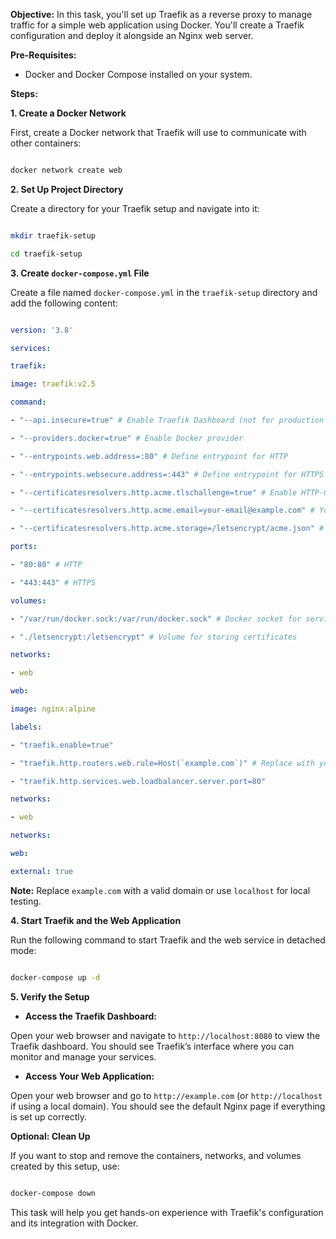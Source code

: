 
**Objective:** In this task, you'll set up Traefik as a reverse proxy to manage traffic for a simple web application using Docker. You'll create a Traefik configuration and deploy it alongside an Nginx web server.

 
**Pre-Requisites:**

- Docker and Docker Compose installed on your system.

 
**Steps:**

  

**1. Create a Docker Network**

  

First, create a Docker network that Traefik will use to communicate with other containers:

  

```bash

docker network create web

```

  

**2. Set Up Project Directory**

  

Create a directory for your Traefik setup and navigate into it:

  

```bash

mkdir traefik-setup

cd traefik-setup

```

  

**3. Create `docker-compose.yml` File**

  

Create a file named `docker-compose.yml` in the `traefik-setup` directory and add the following content:

  

```yaml

version: '3.8'

services:

traefik:

image: traefik:v2.5

command:

- "--api.insecure=true" # Enable Traefik Dashboard (not for production use)

- "--providers.docker=true" # Enable Docker provider

- "--entrypoints.web.address=:80" # Define entrypoint for HTTP

- "--entrypoints.websecure.address=:443" # Define entrypoint for HTTPS

- "--certificatesresolvers.http.acme.tlschallenge=true" # Enable HTTP-01 challenge for ACME

- "--certificatesresolvers.http.acme.email=your-email@example.com" # Your email for ACME

- "--certificatesresolvers.http.acme.storage=/letsencrypt/acme.json" # Storage for certificates

ports:

- "80:80" # HTTP

- "443:443" # HTTPS

volumes:

- "/var/run/docker.sock:/var/run/docker.sock" # Docker socket for service discovery

- "./letsencrypt:/letsencrypt" # Volume for storing certificates

networks:

- web

web:

image: nginx:alpine

labels:

- "traefik.enable=true"

- "traefik.http.routers.web.rule=Host(`example.com`)" # Replace with your domain

- "traefik.http.services.web.loadbalancer.server.port=80"

networks:

- web

networks:

web:

external: true

```

  

**Note:** Replace `example.com` with a valid domain or use `localhost` for local testing.

  

**4. Start Traefik and the Web Application**

  

Run the following command to start Traefik and the web service in detached mode:

  

```bash

docker-compose up -d

```

  

**5. Verify the Setup**

  

- **Access the Traefik Dashboard:**

Open your web browser and navigate to `http://localhost:8080` to view the Traefik dashboard. You should see Traefik’s interface where you can monitor and manage your services.

  

- **Access Your Web Application:**

Open your web browser and go to `http://example.com` (or `http://localhost` if using a local domain). You should see the default Nginx page if everything is set up correctly.

  

**Optional: Clean Up**

  

If you want to stop and remove the containers, networks, and volumes created by this setup, use:

  

```bash

docker-compose down

```

  

This task will help you get hands-on experience with Traefik's configuration and its integration with Docker.
<!--stackedit_data:
eyJoaXN0b3J5IjpbLTE3MDA0MDQzMTIsNDA2ODAxMjU2XX0=
-->